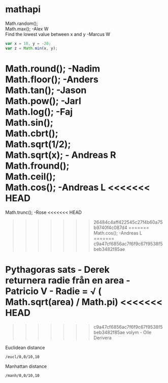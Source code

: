# mathapi


Math.random();  
Math.max(); -Alex W  
Find the lowest value between x and y -Marcus W  
```javascript  
var x = 10, y = -20;  
var z = Math.min(x, y);  
```   
Math.round(); -Nadim  
Math.floor(); -Anders  
Math.tan();  -Jason  
Math.pow(); -Jarl  
Math.log();  -Faj  
Math.sin();  
Math.cbrt();  
Math.sqrt(1/2);  
Math.sqrt(x); - Andreas R  
Math.fround();  
Math.ceil();  
Math.cos(); -Andreas L 
<<<<<<< HEAD
=======
Math.trunc(); -Rose
<<<<<<< HEAD
>>>>>>> 26484c4aff422545c27f4b60a75b9740f4c087d4
=======
Math.cos(); -Andreas L  
=======
>>>>>>> c9a47cf6856ac7f6f9c67f9538f5beb3482f85ae


Pythagoras sats - Derek  
returnera radie från en area - Patricio V - Radie = √ ( Math.sqrt(area) / Math.pi)
<<<<<<< HEAD
=======

>>>>>>> c9a47cf6856ac7f6f9c67f9538f5beb3482f85ae
volym - Olle  
Derivera  



Euclidean distance
```
/eucl/0,0/10,10
```

Manhattan distance
```
/manh/0,0/10,10
```
